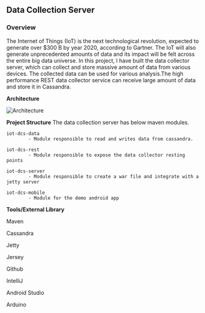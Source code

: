 <h2>Data Collection Server</h2>


<h3>Overview</h3>
	The Internet of Things (IoT) is the next technological revolution, expected to generate over $300 B by year 2020, according to Gartner.
	The IoT will also generate unprecedented amounts of data and its impact will be felt across the entire big data universe.
	In this project, I have built the data collector server, which can collect and store massive amount of data from various devices. 
	The collected data can be used for various analysis.The high performance REST data collector service can receive large amount of data and store it in Cassandra.
	
**Architecture**

![Architecture](https://cloud.githubusercontent.com/assets/16579865/15662865/761798c2-26a9-11e6-9b9f-bcd5022db19b.png "Architeture Image")


**Project Structure**
        The data collection server has below maven modules.

	iot-dcs-data
      		- Module responsible to read and writes data from cassandra.

   	iot-dcs-rest
      		- Module responsible to expose the data collector resting points

   	iot-dcs-server
      		- Module responsible to create a war file and integrate with a jetty server
    
   	iot-dcs-mobile
      		- Module for the demo android app

**Tools/External Library**

   Maven

   Cassandra

   Jetty

   Jersey

   Github

   IntelliJ

   Android Studio

   Arduino 
   

